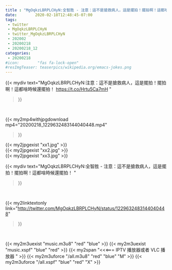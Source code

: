 ```yaml
---
title : "MgOqkzLBRPLCHyN:全智胜 - 注意：這不是搶救病人，這是擺拍！擺拍啊！這都啥時候還擺拍！ "
date:        2020-02-18T12:48:45-07:00
tags:
 - twitter
 - MgOqkzLBRPLCHyN
 - twitter_MgOqkzLBRPLCHyN
 - 202002
 - 20200218
 - 20200218_12
categories:
 - 20200218
#icon:        "fas fa-lock-open"
#resImgTeaser: teaserpics/wikipedia.org/emacs-jokes.png
---
```


{{< mydiv text="MgOqkzLBRPLCHyN:注意：這不是搶救病人，這是擺拍！擺拍啊！這都啥時候還擺拍！ https://t.co/Hrtu5Ca7mH "
>}}
<br>


{{< my2mp4withjpgdownload mp4="20200218_1229632483144040448.mp4"
>}}

{{< my2jpgexist "xx1.jpg" >}}<br>
{{< my2jpgexist "xx2.jpg" >}}<br>
{{< my2jpgexist "xx3.jpg" >}}<br>



{{< mydiv text="MgOqkzLBRPLCHyN:全智胜 - 注意：這不是搶救病人，這是擺拍！擺拍啊！這都啥時候還擺拍！ "
>}}
<br>

{{< my2linktextonly link="http://twitter.com/MgOqkzLBRPLCHyN/status/1229632483144040448"
>}}


<br>

{{< my2m3uexist "music.m3u8" "red"  "blue" >}} {{< my2m3uexist "music.xspf" "blue" "red"  >}} {{< my2span "<<<=== IPTV 播放器或者 VLC 播放器 " >}} {{< my2m3uforce "/all.m3u8" "red"  "blue" "M" >}} {{< my2m3uforce "/all.xspf" "blue" "red"  "X" >}} 

